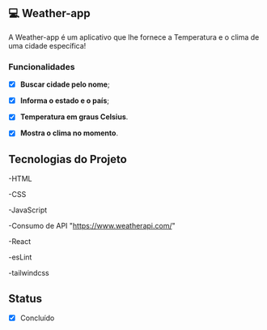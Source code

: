 ## 💻 Weather-app

A Weather-app é um aplicativo que lhe fornece a Temperatura e o clima de uma cidade específica!


### Funcionalidades


- [x] **Buscar cidade pelo nome**;

- [x] **Informa o estado e o país**;

- [x] **Temperatura em graus Celsius**.

- [x] **Mostra o clima no momento**.


## Tecnologias do Projeto

-HTML

-CSS

-JavaScript

-Consumo de API "https://www.weatherapi.com/"

-React

-esLint

-tailwindcss



## Status


- [x] Concluído
